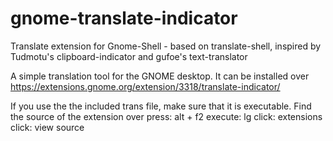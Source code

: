 # gnome-translate-indicator

Translate extension for Gnome-Shell - 
based on translate-shell,
 inspired by Tudmotu's clipboard-indicator and gufoe's text-translator

A simple translation tool for the GNOME desktop.
It can be installed over
https://extensions.gnome.org/extension/3318/translate-indicator/

If you use the the included trans file, make sure that it is executable.
Find the source of the extension over 
  press:    alt + f2
  execute:  lg
  click:    extensions
  click:    view source
